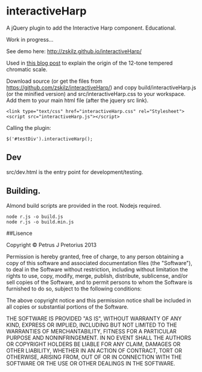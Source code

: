 # interactiveHarp

A jQuery plugin to add the Interactive Harp component. Educational.

Work in progress... 

See demo here: http://zskilz.github.io/interactiveHarp/

Used in <a  href="http://zskilz.blogspot.com/2013/04/intro-to-tonal-harmonic-theory-part-1.html">this blog post</a> to explain the origin of the 12-tone tempered chromatic scale.

Download source (or get the files from https://github.com/zskilz/interactiveHarp/) and copy build/interactiveHarp.js (or the minified version) and src/interactiveHarp.css to your workspace. Add them to your main html file (after the jquery src link).

    <link type="text/css" href="interactiveHarp.css" rel="Stylesheet">
    <script src="interactiveHarp.js"></script>

Calling the plugin:

    $('#testDiv').interactiveHarp();
    
## Dev

src/dev.html is the entry point for development/testing. 
            
## Building.

Almond build scripts are provided in the root. Nodejs required. 
    
    node r.js -o build.js
    node r.js -o build.min.js
    
##Lisence

Copyright &copy; Petrus J Pretorius 2013

Permission is hereby granted, free of charge, to any person obtaining a copy of this software and associated documentation files (the "Software"), to deal in the Software without restriction, including without limitation the rights to use, copy, modify, merge, publish, distribute, sublicense, and/or sell copies of the Software, and to permit persons to whom the Software is furnished to do so, subject to the following conditions:

The above copyright notice and this permission notice shall be included in all copies or substantial portions of the Software.

THE SOFTWARE IS PROVIDED "AS IS", WITHOUT WARRANTY OF ANY KIND, EXPRESS OR IMPLIED, INCLUDING BUT NOT LIMITED TO THE WARRANTIES OF MERCHANTABILITY, FITNESS FOR A PARTICULAR PURPOSE AND NONINFRINGEMENT. IN NO EVENT SHALL THE AUTHORS OR COPYRIGHT HOLDERS BE LIABLE FOR ANY CLAIM, DAMAGES OR OTHER LIABILITY, WHETHER IN AN ACTION OF CONTRACT, TORT OR OTHERWISE, ARISING FROM, OUT OF OR IN CONNECTION WITH THE SOFTWARE OR THE USE OR OTHER DEALINGS IN THE SOFTWARE.
